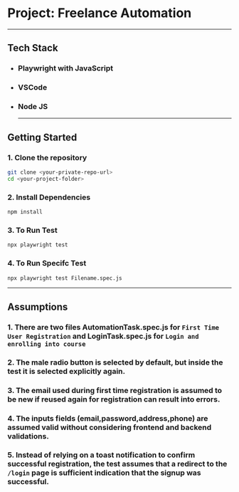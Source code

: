 # **Project: Freelance Automation**

---

## Tech Stack

- ### Playwright with JavaScript
- ### VSCode
- ### Node JS
  ***

## Getting Started

### 1. Clone the repository

```bash
git clone <your-private-repo-url>
cd <your-project-folder>
```

### 2. Install Dependencies

```bash
npm install
```

### 3. To Run Test

```bash
npx playwright test
```

### 4. To Run Specifc Test

```bash
npx playwright test Filename.spec.js
```

---

## Assumptions

### 1. There are two files AutomationTask.spec.js for `First Time User Registration` and LoginTask.spec.js for `Login and enrolling into course`

### 2. The male radio button is selected by default, but inside the test it is selected explicitly again.

### 3. The email used during first time registration is assumed to be new if reused again for registration can result into errors.

### 4. The inputs fields (email,password,address,phone) are assumed valid without considering frontend and backend validations.

### 5. Instead of relying on a toast notification to confirm successful registration, the test assumes that a redirect to the `/login` page is sufficient indication that the signup was successful.
